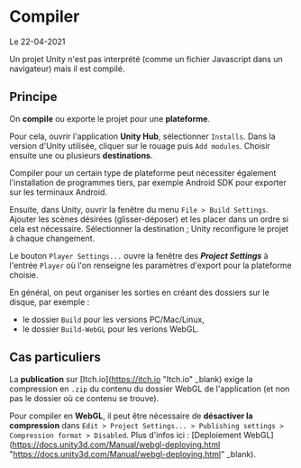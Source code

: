# Compiler

Le 22-04-2021

Un projet Unity n'est pas interprété (comme un fichier Javascript dans un navigateur) mais il est compilé.

## Principe

On **compile** ou exporte le projet pour une **plateforme**.

Pour cela, ouvrir l'application **Unity Hub**, sélectionner `Installs`. Dans la version d'Unity utilisée, cliquer sur le rouage puis `Add modules`. Choisir ensuite une ou plusieurs **destinations**.

Compiler pour un certain type de plateforme peut nécessiter également l'installation de programmes tiers, par exemple Android SDK pour exporter sur les terminaux Android.

Ensuite, dans Unity, ouvrir la fenêtre du menu `File > Build Settings`. Ajouter les scènes désirées (glisser-déposer) et les placer dans un ordre si cela est nécessaire. Sélectionner la destination ; Unity reconfigure le projet à chaque changement.

Le bouton `Player Settings...` ouvre la fenêtre des ***Project Settings*** à l'entrée `Player` où l'on renseigne les paramètres d'export pour la plateforme choisie.

En général, on peut organiser les sorties en créant des dossiers sur le disque, par exemple :
- le dossier `Build` pour les versions PC/Mac/Linux,
- le dossier `Build-WebGL` pour les verions WebGL.

## Cas particuliers

La **publication** sur [Itch.io](https://itch.io "Itch.io" _blank) exige la compression en `.zip` du contenu du dossier WebGL de l'application (et non pas le dossier où ce contenu se trouve).

Pour compiler en **WebGL**, il peut être nécessaire de **désactiver la compression** dans `Edit > Project Settings... > Publishing settings > Compression format > Disabled`. Plus d'infos ici : [Deploiement WebGL](https://docs.unity3d.com/Manual/webgl-deploying.html "https://docs.unity3d.com/Manual/webgl-deploying.html" _blank).

